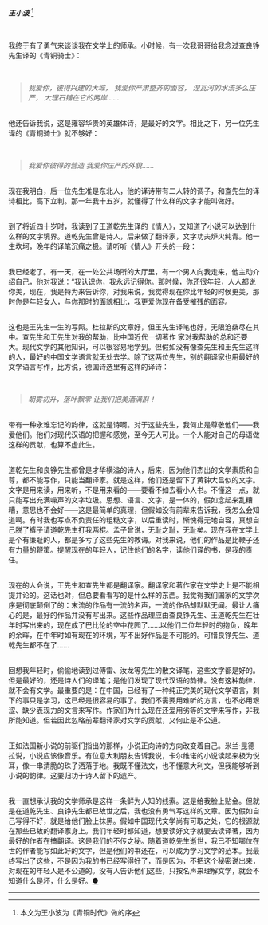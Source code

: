 ***王小波*** [^1] 

<br>

​		我终于有了勇气来谈谈我在文学上的师承。小时候，有一次我哥哥给我念过查良铮先生译的《青铜骑士》：

<br>

> *我爱你，彼得兴建的大城，*
> *我爱你严肃整齐的面容，*
> *涅瓦河的水流多么庄严，*
> *大理石铺在它的两岸*……

 <br>		他还告诉我说，这是雍容华贵的英雄体诗，是最好的文字。相比之下，另一位先生译的《青铜骑士》就不够好：

<br>

> *我爱你彼得的营造
> 我爱你庄严的外貌*……

 <br>		 现在我明白，后一位先生准是东北人，他的译诗带有二人转的调子，和查先生的译诗相比，高下立判。那一年我十五岁，就懂得了什么样的文字才能叫做好。

  <br>		到了将近四十岁时，我读到了王道乾先生译的《情人》，又知道了小说可以达到什么样的文字境界。道乾先生曾是诗人，后来做了翻译家，文字功夫炉火纯青。他一生坎坷，晚年的译笔沉痛之极。请听听《情人》开头的一段：

  <br>		我已经老了。有一天，在一处公共场所的大厅里，有一个男人向我走来，他主动介绍自己，他对我说：“我认识你，我永远记得你。那时候，你还很年轻，人人都说你美，现在，我是特为来告诉你，对我来说，我觉得现在你比年轻的时候更美，那时你是年轻女人，与你那时的面貌相比，我更爱你现在备受摧残的面容。

  <br>		这也是王先生一生的写照。杜拉斯的文章好，但王先生译笔也好，无限沧桑尽在其中。查先生和王先生对我的帮助，比中国近代一切著作 家对我帮助的总和还要大。现代文学的其他知识，可以很容易地学到。但假如没有像查先生和王先生这样的人，最好的中国文学语言就无处去学。除了这两位先生，别的翻译家也用最好的文学语言写作，比方说，德国诗选里有这样的译诗：

  <br>

> *朝雾初升，落叶飘零
> 让我们把美酒满斟！*

<br>		带有一种永难忘记的韵律，这就是诗啊。对于这些先生，我何止是尊敬他们——我爱他们。他们对现代汉语的把握和感觉，至今无人可比。一个人能对自己的母语做这样的贡献，也算不虚此生。

<br>		道乾先生和良铮先生都曾是才华横溢的诗人，后来，因为他们杰出的文学素质和自尊，都不能写作，只能当翻译家。就是这样，他们还是留下了黄钟大吕似的文字。文字是用来读，用来听，不是用来看的——要看不如去看小人书。不懂这一点，就只能写出充满噪声的文字垃圾。思想、语言、文字，是一体的，假如念起来乱糟糟，意思也不会好——这是最简单的真理，但假如没有前辈来告诉我，我怎么会知道啊。有时我也写点不负责任的粗糙文字，以后重读时，惭愧得无地自容，真想自己脱了裤子请道乾先生打我两棍。孟子曾说，无耻之耻，无耻矣。现在我在文学上是个有廉耻的人，都是多亏了这些先生的教诲。对我来说，他们的作品是比鞭子还有力量的鞭策。提醒现在的年轻人，记住他们的名字，读他们译的书，是我的责任。

<br>		现在的人会说，王先生和查先生都是翻译家。翻译家和著作家在文学史上是不能相提并论的。这话也对，但总要看看写的是什么样的东西。我觉得我们国家的文学次序是彻底颠倒了的：末流的作品有一流的名声，一流的作品却默默无闻。最让人痛心的是，最好的作品并没有写出来。这些作品理应由查良铮先生、王道乾先生在壮年时写出来的，现在成了巴比伦的空中花园了……以他们二位年轻时的抱负，晚年的余晖，在中年时如有现在的环境，写不出好作品是不可能的。可惜良铮先生、道乾先生都不在了……

<br>		回想我年轻时，偷偷地读到过傅雷、汝龙等先生的散文译笔，这些文字都是好的。但是最好的，还是诗人们的译笔；是他们发现了现代汉语的韵律。没有这种韵律，就不会有文学。最重要的是：在中国，已经有了一种纯正完美的现代文学语言，剩下的事只是学习，这已经是很容易的事了。我们不需要用难听的方言，也不必用艰涩、缺少表现力的文言来写作。作家们为什么现在还爱用劣等的文字来写作，非我所能知道。但若因此忽略前辈翻译家对文学的贡献，又何止是不公道。

<br>		正如法国新小说的前驱们指出的那样，小说正向诗的方向改变着自己。米兰·昆德拉说，小说应该像音乐。有位意大利朋友告诉我说，卡尔维诺的小说读起来极为悦耳，像一串清脆的珠子洒落于地。我既不懂法文，也不懂意大利文，但我能够听到小说的韵律。这要归功于诗人留下的遗产。

<br>		我一直想承认我的文学师承是这样一条鲜为人知的线索。这是给我脸上贴金。但就是在道乾先生、良铮先生都已故世之后，我也没有勇气写这样的文章。因为假如自己写得不好，就是给他们脸上抹黑。假如中国现代文学尚有可取之处，它的根源就在那些已故的翻译家身上。我们年轻时都知道，想要读好文字就要去读译著，因为最好的作者在搞翻译。这是我们的不传之秘。随着道乾先生逝世，我已不知哪位在世的作者能写如此好的文字，但是他们的书还在，可以成为学习文学的范本。我最终写出了这些，不是因为我的书已经写得好了，而是因为，不把这个秘密说出来，对现在的年轻人是不公道的。没有人告诉他们这些，只按名声来理解文学，就会不知道什么是坏，什么是好。[●](https://www.douban.com/link2/?url=http%3A%2F%2Fwww.douban.com%2Fnote%2F127820495%2F)



---

[^1]: 本文为王小波为《青铜时代》做的序  

